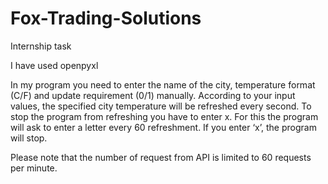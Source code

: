 # Fox-Trading-Solutions
Internship task

I have used openpyxl


In my program you need to enter the name of the city, temperature format (C/F) and update
requirement (0/1) manually.
According to your input values, the specified city temperature will be refreshed every
second.
To stop the program from refreshing you have to enter x. For this the program will ask to
enter a letter every 60 refreshment. If you enter ‘x’, the program will stop.



Please note that the number of request from API is
limited to 60 requests per minute.
